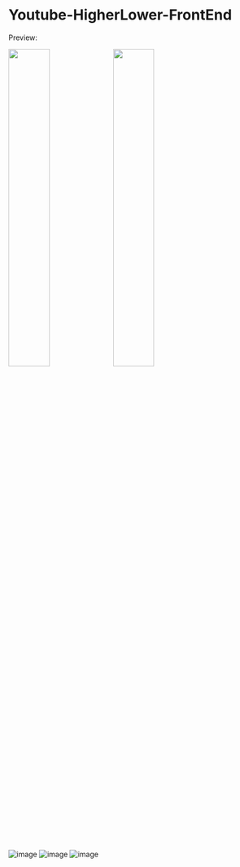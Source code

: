 # Youtube-HigherLower-FrontEnd

Preview:

<p float="center">
  <img src="https://github.com/anddyyyy46/Youtube-HigherLower-FrontEnd/assets/132681533/2d4d2ceb-39c8-474a-977f-0f77f323d2c9" width=40% height=40%>
  <img src="https://github.com/anddyyyy46/Youtube-HigherLower-FrontEnd/assets/132681533/74f65514-2fa9-44e9-9a0a-091fd74a3e67" width=40% height=40%>
</p>

![image](https://github.com/anddyyyy46/Youtube-HigherLower-FrontEnd/assets/132681533/2d4d2ceb-39c8-474a-977f-0f77f323d2c9) ![image](https://github.com/anddyyyy46/Youtube-HigherLower-FrontEnd/assets/132681533/74f65514-2fa9-44e9-9a0a-091fd74a3e67) ![image](https://github.com/anddyyyy46/Youtube-HigherLower-FrontEnd/assets/132681533/7959ebb4-f6be-4703-84de-e03fd1a712b7)



